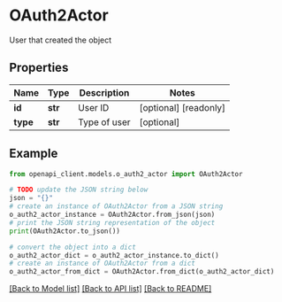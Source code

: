 # OAuth2Actor

User that created the object

## Properties

Name | Type | Description | Notes
------------ | ------------- | ------------- | -------------
**id** | **str** | User ID | [optional] [readonly] 
**type** | **str** | Type of user | [optional] 

## Example

```python
from openapi_client.models.o_auth2_actor import OAuth2Actor

# TODO update the JSON string below
json = "{}"
# create an instance of OAuth2Actor from a JSON string
o_auth2_actor_instance = OAuth2Actor.from_json(json)
# print the JSON string representation of the object
print(OAuth2Actor.to_json())

# convert the object into a dict
o_auth2_actor_dict = o_auth2_actor_instance.to_dict()
# create an instance of OAuth2Actor from a dict
o_auth2_actor_from_dict = OAuth2Actor.from_dict(o_auth2_actor_dict)
```
[[Back to Model list]](../README.md#documentation-for-models) [[Back to API list]](../README.md#documentation-for-api-endpoints) [[Back to README]](../README.md)


